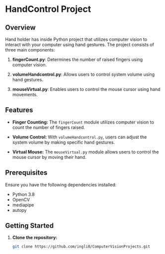 # HandControl Project
 

## Overview

Hand holder has inside Python project that utilizes computer vision to interact with your computer using hand gestures. The project consists of three main components:

1. **fingerCount.py**: Determines the number of raised fingers using computer vision.

2. **volumeHandcontrol.py**: Allows users to control system volume using hand gestures.

3. **mouseVirtual.py**: Enables users to control the mouse cursor using hand movements.

## Features

- **Finger Counting:** The `fingerCount` module utilizes computer vision to count the number of fingers raised.

- **Volume Control:** With `volumeHandcontrol.py`, users can adjust the system volume by making specific hand gestures.

- **Virtual Mouse:** The `mouseVirtual.py` module allows users to control the mouse cursor by moving their hand.

## Prerequisites

Ensure you have the following dependencies installed:

- Python 3.8
- OpenCV
- mediapipe
- autopy

## Getting Started

1. **Clone the repository:**

   ```bash
   git clone https://github.com/ingli0/ComputerVisionProjects.git
